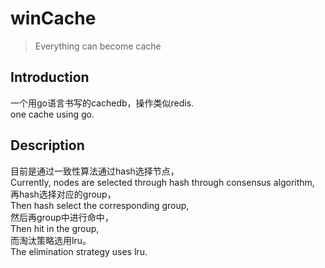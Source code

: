# winCache

>  Everything can become cache

## [](#introduction)Introduction

一个用go语言书写的cachedb，操作类似redis. <br>
one cache using go.<br>


## [](#Description)Description
目前是通过一致性算法通过hash选择节点，<br>
Currently, nodes are selected through hash through consensus algorithm,<br>
再hash选择对应的group，<br>
Then hash select the corresponding group,<br>
然后再group中进行命中，<br>
Then hit in the group,<br>
而淘汰策略选用lru。<br>
The elimination strategy uses lru.<br>
